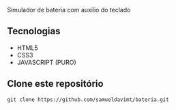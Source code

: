 
Simulador de bateria com auxílio do teclado

## Tecnologias

* HTML5
* CSS3
* JAVASCRIPT (PURO)

## Clone este repositório

```
git clone https://github.com/samueldavimt/bateria.git
```
